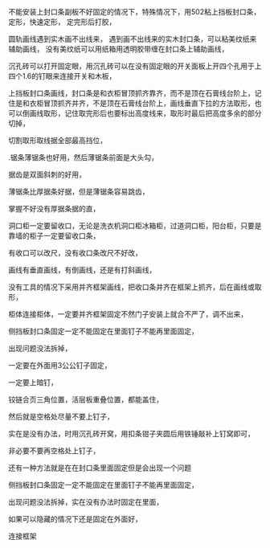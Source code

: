 不能安装上封口条副板不好固定的情况下，特殊情况下，用502粘上挡板封口条，定形，快速定形，
定完形后打胶，


圆轨画线遇到实木画不出线来，
遇到画不出线来的实木封口条，可以粘美纹纸来辅助画线，
没有美纹纸可以用纸箱用透明胶带缠在封口条上辅助画线，


沉孔砖可以打开固定眼，用沉孔砖可以在没有固定眼的开关面板上开四个孔用于上四个1.6的钉眼来连接开关和木板，


上挡板封口条画线，封口条是和衣柜冒顶抓齐靠齐，而不是顶在石膏线台阶上，记住是和衣柜冒顶抓齐并齐，不是顶在石膏线台阶上，画线垂直下拉的方法取形，也可以倒画线取形，记住取完形后也要标出高度线来，取形时最后把高度多余的部分切掉，

切割取形取线据全部最高挡位，

.锯条薄锯条也好用，然后薄锯条前面是大头勾，

据齿是双面斜刺的好用，


薄锯条比厚据条好据，但是薄锯条容易跳齿，

掌握不好没有厚据条据的直，


洞口柜一定要留收口，无论是洗衣机洞口柜冰箱柜，过道洞口柜，阳台柜，只要是靠墙的柜子一定要留收口条，

有收口可以改尺，没有收口条改尺不好改，


画线有垂直画线，有倒画线，还是有打斜画线，

没有工具的情况下采用并齐框架画线，把收口条并齐在框架上抓齐，后在画线或取形，


柜体连接柜体，一定要并齐框架固定不然门子安装上就合不严了，调不出来，


侧挡板封口条固定一定不能固定在里面钉子不能再里面固定，

出现问题没法拆掉，


一定要在外面用3公公钉子固定，



一定要上暗钉，



铰链合页三角位置，活层板重叠位置，都能盖住，


然后就是空格处尽量不要上钉子，


实在是没有办法，时用沉孔砖开窝，用扣条钳子夹圆后用铁锤敲补上钉窝即可，



非必要不要再空格处上钉子，



还有一种方法就是在在封口条里面固定但是会出现一个问题


侧挡板封口条固定一定不能固定在里面钉子不能再里面固定，

出现问题没法拆掉，实在没有办法时固定在里面，


如果可以隐藏的情况下还是固定在外面好，





连接框架


















